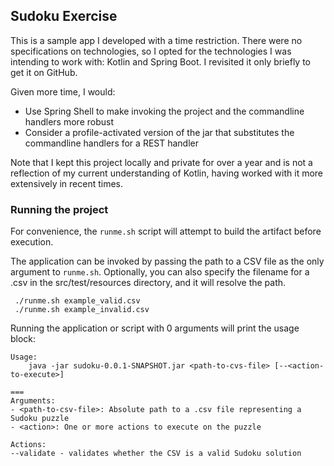## Sudoku Exercise

This is a sample app I developed with a time restriction. There were no specifications on
technologies, so I opted for the technologies I was intending to work with: Kotlin and Spring Boot.
I revisited it only briefly to get it on GitHub.

Given more time, I would:

* Use Spring Shell to make invoking the project and the commandline handlers more robust
* Consider a profile-activated version of the jar that substitutes the commandline handlers for a
  REST handler

Note that I kept this project locally and private for over a year and is not a reflection of my 
current understanding of Kotlin, having worked with it more extensively in recent times.

### Running the project

For convenience, the `runme.sh` script will attempt to build the artifact before execution.

The application can be invoked by passing the path to a CSV file as the only argument to `runme.sh`.
Optionally, you can also specify the filename for a .csv in the src/test/resources directory, and it
will resolve the path.

```shell
 ./runme.sh example_valid.csv
 ./runme.sh example_invalid.csv
```

Running the application or script with 0 arguments will print the usage block:

```shell
Usage:
    java -jar sudoku-0.0.1-SNAPSHOT.jar <path-to-cvs-file> [--<action-to-execute>]

===
Arguments:
- <path-to-csv-file>: Absolute path to a .csv file representing a Sudoku puzzle
- <action>: One or more actions to execute on the puzzle

Actions:
--validate - validates whether the CSV is a valid Sudoku solution
```
